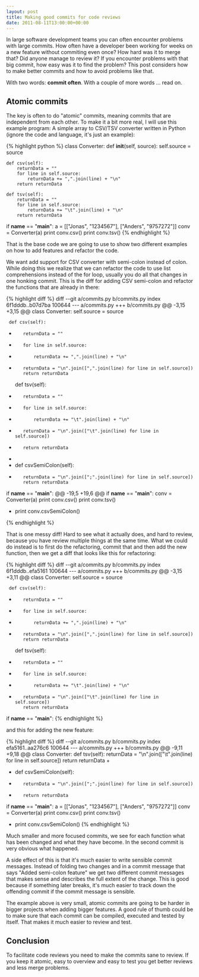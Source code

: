 ```yaml
---
layout: post
title: Making good commits for code reviews
date: 2011-08-11T13:00:00+00:00
---
```



In large software development teams you can often encounter problems with large commits. How often have a developer been working for weeks on a new feature without commiting even once? How hard was it to merge that? Did anyone manage to review it? If you encounter problems with that big commit, how easy was it to find the problem? This post considers how to make better commits and how to avoid problems like that.

With two words: **commit often**. With a couple of more words ... read on.

## Atomic commits ##

The key is often to do "atomic" commits, meaning commits that are independent from each other. To make it a bit more real, I will use this example program: A simple array to CSV/TSV converter written in Python (ignore the code and language, it's just an example):

{% highlight python %}
class Converter:
    def __init__(self, source):
        self.source = source
        
    def csv(self):
        returnData = ""
        for line in self.source:
            returnData += ",".join(line) + "\n"
        return returnData
    
    def tsv(self):
        returnData = ""
        for line in self.source:
            returnData += "\t".join(line) + "\n"
        return returnData
        
if __name__ == "__main__":
    a = [["Jonas", "1234567"], ["Anders", "9757272"]]
    conv = Converter(a)
    print conv.csv()
    print conv.tsv()
{% endhighlight %}

That is the base code we are going to use to show two different examples on how to add features and refactor the code.

We want add support for CSV converter with semi-colon instead of colon. While doing this we realize that we can refactor the code to use list comprehensions instead of the for loop, usually you do all that changes in one honking commit. This is the diff for adding CSV semi-colon and refactor the functions that are already in there:

{% highlight diff %}
diff --git a/commits.py b/commits.py
index 6f1dddb..b07d7ba 100644
--- a/commits.py
+++ b/commits.py
@@ -3,15 +3,15 @@ class Converter:
         self.source = source
         
     def csv(self):
-        returnData = ""
-        for line in self.source:
-            returnData += ",".join(line) + "\n"
+        returnData = "\n".join([",".join(line) for line in self.source])
         return returnData
     
     def tsv(self):
-        returnData = ""
-        for line in self.source:
-            returnData += "\t".join(line) + "\n"
+        returnData = "\n".join(["\t".join(line) for line in self.source])
+        return returnData
+        
+    def csvSemiColon(self):
+        returnData = "\n".join([";".join(line) for line in self.source])
         return returnData
         
 if __name__ == "__main__":
@@ -19,5 +19,6 @@ if __name__ == "__main__":
     conv = Converter(a)
     print conv.csv()
     print conv.tsv()
+    print conv.csvSemiColon()

{% endhighlight %}

That is one messy diff! Hard to see what it actually does, and hard to review, because you have review multiple things at the same time. What we could do instead is to first do the refactoring, commit that and then add the new function, then we get a diff that looks like this for refactoring:

{% highlight diff %}
diff --git a/commits.py b/commits.py
index 6f1dddb..efa5161 100644
--- a/commits.py
+++ b/commits.py
@@ -3,15 +3,11 @@ class Converter:
         self.source = source
         
     def csv(self):
-        returnData = ""
-        for line in self.source:
-            returnData += ",".join(line) + "\n"
+        returnData = "\n".join([",".join(line) for line in self.source])
         return returnData
     
     def tsv(self):
-        returnData = ""
-        for line in self.source:
-            returnData += "\t".join(line) + "\n"
+        returnData = "\n".join(["\t".join(line) for line in self.source])
         return returnData
         
 if __name__ == "__main__":
{% endhighlight %}

and this for adding the new feature:

{% highlight diff %}
diff --git a/commits.py b/commits.py
index efa5161..aa276c6 100644
--- a/commits.py
+++ b/commits.py
@@ -9,11 +9,18 @@ class Converter:
     def tsv(self):
         returnData = "\n".join(["\t".join(line) for line in self.source])
         return returnData
+
+    def csvSemiColon(self):
+        returnData = "\n".join([";".join(line) for line in self.source])
+        return returnData
         
 if __name__ == "__main__":
     a = [["Jonas", "1234567"], ["Anders", "9757272"]]
     conv = Converter(a)
     print conv.csv()
     print conv.tsv()
+    print conv.csvSemiColon()
{% endhighlight %}

Much smaller and more focused commits, we see for each function what has been changed and what they have become. In the second commit is very obvious what happened. 

A side effect of this is that it's much easier to write sensible commit messages. Instead of folding two changes and in a commit message that says "Added semi-colon feature" we get two different commit messages that makes sense and describes the full extent of the change. This is good because if something later breaks, it's much easier to track down the offending commit if the commit message is sensible.

The example above is very small, atomic commits are going to be harder in bigger projects when adding bigger features. A good rule of thumb could be to make sure that each commit can be compiled, executed and tested by itself. That makes it much easier to review and test.

## Conclusion ##

To facilitate code reviews you need to make the commits sane to review. If you keep it atomic, easy to overview and easy to test you get better reviews and less merge problems.
